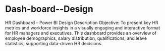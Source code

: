 # Dash-board--Design
HR Dashboard – Power BI Design Description Objective: To present key HR metrics and workforce insights in a visually engaging and interactive format for HR managers and executives. This dashboard provides an overview of employee demographics, salary distribution, qualifications, and leave statistics, supporting data-driven HR decisions.
